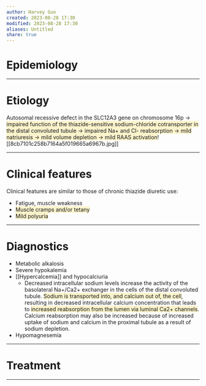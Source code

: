 ```yaml
---
author: Harvey Guo
created: 2023-08-28 17:30
modified: 2023-08-28 17:30
aliases: Untitled
share: true
---
```

# Epidemiology


---
# Etiology
Autosomal recessive defect in the SLC12A3 gene on chromosome 16p → <span style="background:rgba(240, 200, 0, 0.2)">impaired function of the thiazide-sensitive sodium-chloride cotransporter in the distal convoluted tubule → impaired Na+ and Cl- reabsorption → mild natriuresis → mild volume depletion → mild RAAS activation</span>![[8cb7101c258b7164a5f019665a6967b.jpg]]

---
# Clinical features
Clinical features are similar to those of chronic thiazide diuretic use:
- Fatigue, muscle weakness
- <span style="background:rgba(240, 200, 0, 0.2)">Muscle cramps and/or tetany</span>
- <span style="background:rgba(240, 200, 0, 0.2)">Mild polyuria</span>

---
# Diagnostics
- Metabolic alkalosis
- Severe hypokalemia
- [[Hypercalcemia]] and hypocalciuria 
	- Decreased intracellular sodium levels increase the activity of the basolateral Na+/Ca2+ exchanger in the cells of the distal convoluted tubule. <span style="background:rgba(240, 200, 0, 0.2)">Sodium is transported into, and calcium out of, the cell</span>, resulting in decreased intracellular calcium concentration that leads to <span style="background:rgba(240, 200, 0, 0.2)">increased reabsorption from the lumen via luminal Ca2+ channels</span>. Calcium reabsorption may also be increased because of increased uptake of sodium and calcium in the proximal tubule as a result of sodium depletion.
- Hypomagnesemia

---
# Treatment


---
